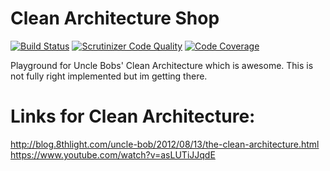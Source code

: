 Clean Architecture Shop
===============

[![Build Status](https://travis-ci.org/cbergau/clean_arch_shop.svg?branch=master)](https://travis-ci.org/cbergau/clean_arch_shop) [![Scrutinizer Code Quality](https://scrutinizer-ci.com/g/cbergau/clean_arch_shop/badges/quality-score.png?b=master)](https://scrutinizer-ci.com/g/cbergau/clean_arch_shop/?branch=master) [![Code Coverage](https://scrutinizer-ci.com/g/cbergau/clean_arch_shop/badges/coverage.png?b=master)](https://scrutinizer-ci.com/g/cbergau/clean_arch_shop/?branch=master)

Playground for Uncle Bobs' Clean Architecture which is awesome.
This is not fully right implemented but im getting there.

Links for Clean Architecture:
=============================

http://blog.8thlight.com/uncle-bob/2012/08/13/the-clean-architecture.html
https://www.youtube.com/watch?v=asLUTiJJqdE